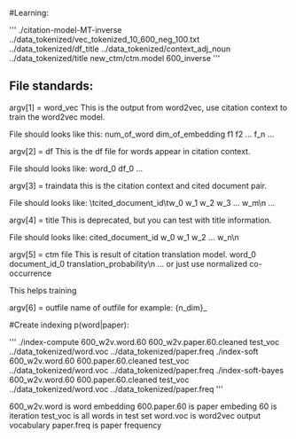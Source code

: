 #Learning:

'''
./citation-model-MT-inverse ../data_tokenized/vec_tokenized_10_600_neg_100.txt ../data_tokenized/df_title ../data_tokenized/context_adj_noun ../data_tokenized/title new_ctm/ctm.model 600_inverse
'''

## File standards:

argv[1] = word_vec
This is the output from word2vec, use citation context to train the word2vec model. 


File should looks like this:
num_of_word dim_of_embedding
f1 f2 ... f_n
...


argv[2] = df
This is the df file for words appear in citation context.

File should looks like:
word_0 df_0
...

argv[3] = traindata
this is the citation context and cited document pair. 

File should looks like:
\tcited_document_id\tw_0 w_1 w_2 w_3 ... w_m\n
...

argv[4] = title
This is deprecated, but you can test with title information.

File should looks like:
cited_document_id w_0 w_1 w_2 ... w_n\n

argv[5] = ctm file
This is result of citation translation model.
word_0 document_id_0 translation_probability\n
...
or just use normalized co-occurrence 

This helps training


argv[6] = outfile
name of outfile for example: 
{n_dim}_


#Create indexing p(word|paper):

'''
./index-compute 600_w2v.word.60 600_w2v.paper.60.cleaned test_voc ../data_tokenized/word.voc ../data_tokenized/paper.freq
./index-soft 600_w2v.word.60 600.paper.60.cleaned test_voc ../data_tokenized/word.voc ../data_tokenized/paper.freq
./index-soft-bayes 600_w2v.word.60 600.paper.60.cleaned test_voc ../data_tokenized/word.voc ../data_tokenized/paper.freq
'''

600_w2v.word is word embedding
600.paper.60 is paper embeding 60 is iteration 
test_voc is all words in test set
word.voc is word2vec output vocabulary 
paper.freq is paper frequency





